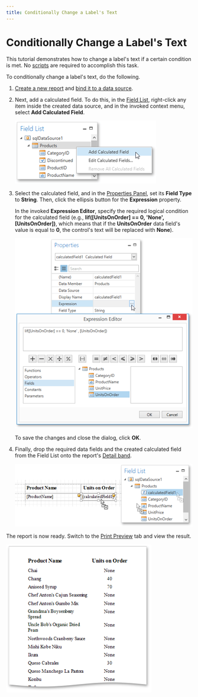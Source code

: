 ```yaml
---
title: Conditionally Change a Label's Text
---
```

# Conditionally Change a Label's Text
This tutorial demonstrates how to change a label's text if a certain condition is met. No [scripts](../../../../../../interface-elements-for-desktop/articles/report-designer/report-designer-for-wpf/creating-reports/scripting.md) are required to accomplish this task.

To conditionally change a label's text, do the following.
1. [Create a new report](../../../../../../interface-elements-for-desktop/articles/report-designer/report-designer-for-wpf/creating-reports/basic-operations/create-a-new-report.md) and [bind it to a data source](../../../../../../interface-elements-for-desktop/articles/report-designer/report-designer-for-wpf/creating-reports/providing-data/binding-a-report-to-data.md).
2. Next, add a calculated field. To do this, in the [Field List](../../../../../../interface-elements-for-desktop/articles/report-designer/report-designer-for-wpf/interface-elements/field-list.md), right-click any item inside the created data source, and in the invoked context menu, select **Add Calculated Field**.
	
	![WPFDesigner_FieldListAddingCalcField](../../../../../images/Img123013.png)
3. Select the calculated field, and in the [Properties Panel](../../../../../../interface-elements-for-desktop/articles/report-designer/report-designer-for-wpf/interface-elements/properties-panel.md), set its **Field Type** to **String**. Then, click the ellipsis button for the **Expression** property.
	
	In the invoked **Expression Editor**, specify the required logical condition for the calculated field (e.g., **Iif([UnitsOnOrder] == 0, 'None', [UnitsOnOrder])**, which means that if the **UnitsOnOrder** data field's value is equal to **0**, the control's text will be replaced with **None**).
	
	![EUD_WpfReportDesigner_CondChangeLabelText_1](../../../../../images/Img123669.png)
	
	To save the changes and close the dialog, click **OK**.
4. Finally, drop the required data fields and the created calculated field from the Field List onto the report's [Detail band](../../../../../../interface-elements-for-desktop/articles/report-designer/report-designer-for-wpf/report-elements/report-bands.md).
	
	![EUD_WpfReportDesigner_CondChangeLabelText_2](../../../../../images/Img123670.png)

The report is now ready. Switch to the [Print Preview](../../../../../../interface-elements-for-desktop/articles/report-designer/report-designer-for-wpf/document-preview.md) tab and view the result.

![EUD_WpfReportDesigner_CondChangeLabelText_Result](../../../../../images/Img123671.png)